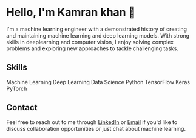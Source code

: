 # **Hello, I'm Kamran khan 👋**
I'm a machine learning engineer with a demonstrated history of creating and maintaining machine learning and deep learning models. With strong skills in deeplearning and computer vision, I enjoy solving complex problems and exploring new approaches to tackle challenging tasks.

## Skills
Machine Learning
Deep Learning
Data Science
Python
TensorFlow
Keras
PyTorch

## Contact
Feel free to reach out to me through [LinkedIn](https://www.linkedin.com/in/kamipakistan/) or [Email](kamrankhnkami@gmail.com) if you'd like to discuss collaboration opportunities or just chat about machine learning.
<!---
kamipakistan/kamipakistan is a ✨ special ✨ repository because its `README.md` (this file) appears on your GitHub profile.
You can click the Preview link to take a look at your changes.
--->
